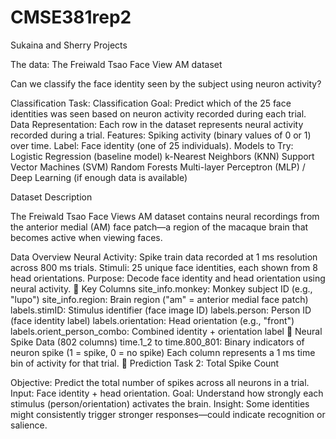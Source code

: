 # CMSE381rep2


Sukaina and Sherry Projects

The data: The Freiwald Tsao Face View AM dataset

Can we classify the face identity seen by the subject using neuron activity?

Classification Task: Classification Goal: Predict which of the 25 face identities was seen based on neuron activity recorded during each trial. Data Representation: Each row in the dataset represents neural activity recorded during a trial. Features: Spiking activity (binary values of 0 or 1) over time. Label: Face identity (one of 25 individuals). Models to Try: Logistic Regression (baseline model) k-Nearest Neighbors (KNN) Support Vector Machines (SVM) Random Forests Multi-layer Perceptron (MLP) / Deep Learning (if enough data is available)


 Dataset Description

The Freiwald Tsao Face Views AM dataset contains neural recordings from the anterior medial (AM) face patch—a region of the macaque brain that becomes active when viewing faces.

 Data Overview
Neural Activity: Spike train data recorded at 1 ms resolution across 800 ms trials.
Stimuli: 25 unique face identities, each shown from 8 head orientations.
Purpose: Decode face identity and head orientation using neural activity.
🔖 Key Columns
site_info.monkey: Monkey subject ID (e.g., "lupo")
site_info.region: Brain region ("am" = anterior medial face patch)
labels.stimID: Stimulus identifier (face image ID)
labels.person: Person ID (face identity label)
labels.orientation: Head orientation (e.g., "front")
labels.orient_person_combo: Combined identity + orientation label
🔬 Neural Spike Data (802 columns)
time.1_2 to time.800_801: Binary indicators of neuron spike (1 = spike, 0 = no spike)
Each column represents a 1 ms time bin of activity for that trial.
🔮 Prediction Task 2: Total Spike Count

Objective: Predict the total number of spikes across all neurons in a trial.
Input: Face identity + head orientation.
Goal: Understand how strongly each stimulus (person/orientation) activates the brain.
Insight: Some identities might consistently trigger stronger responses—could indicate recognition or salience.
